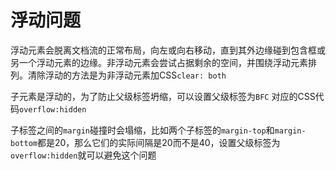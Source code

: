 # 浮动问题

浮动元素会脱离文档流的正常布局，向左或向右移动，直到其外边缘碰到包含框或另一个浮动元素的边缘。非浮动元素会尝试占据剩余的空间，并围绕浮动元素排列。清除浮动的方法是为非浮动元素加CSS`clear: both`

子元素是浮动的，为了防止父级标签坍缩，可以设置父级标签为`BFC` 对应的CSS代码`overflow:hidden`

子标签之间的`margin`碰撞时会塌缩，比如两个子标签的`margin-top`和`margin-bottom`都是20，那么它们的实际间隔是20而不是40，设置父级标签为`overflow:hidden`就可以避免这个问题